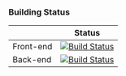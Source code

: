 ### Building Status

|   | Status |
| - | -------|
| Front-end | [![Build Status](https://travis-ci.org/quolpr/blog-front.svg?branch=master)](https://travis-ci.org/quolpr/blog-front) |
| Back-end | [![Build Status](https://travis-ci.org/quolpr/blog-back.svg?branch=master)](https://travis-ci.org/quolpr/blog-back) |
